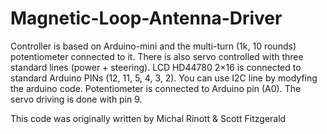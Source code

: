 # Magnetic-Loop-Antenna-Driver
Controller is based on Arduino-mini and the multi-turn (1k, 10 rounds) potentiometer connected to it.  There is also servo controlled with three standard lines (power + steering).
LCD HD44780 2×16 is connected to standard Arduino PINs (12, 11, 5, 4, 3, 2). You can use I2C line by modyfing the arduino code. Potentiometer is connected to Arduino pin (A0).
The servo driving is done with pin 9.

This code was originally written by Michal Rinott & Scott Fitzgerald
